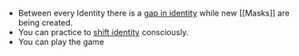 - Between every Identity there is a [gap in identity](https://gapinidentity.mystrikingly.com/) while new [[Masks]] are being created.
- You can practice to [shift identity](https://shiftidentity.mystrikingly.com/) consciously.
- You can play the game